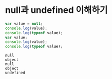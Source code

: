 # null과 undefined 이해하기

```javascript
var value = null;
console.log(value);
console.log(typeof value);
var value;
console.log(value);
console.log(typeof value);
```

```
null
object
null
object
undefined
```
